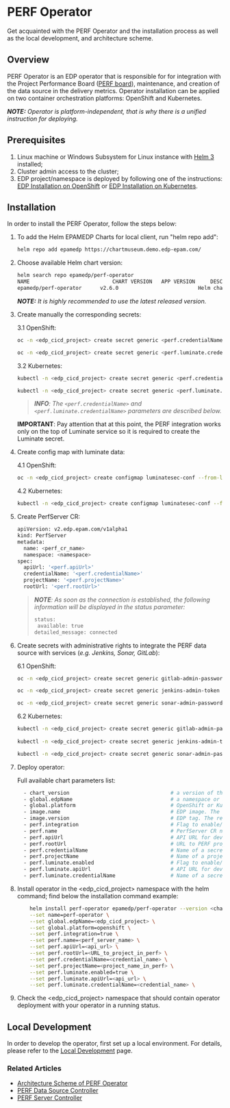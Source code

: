 # PERF Operator

Get acquainted with the PERF Operator and the installation process as well as the local development, 
and architecture scheme.

## Overview

PERF Operator is an EDP operator that is responsible for for integration with the Project Performance Board ([PERF board](https://kb.epam.com/display/EPMDMO/Project+Performance+Board)), 
maintenance, and creation of the data source in the delivery metrics. 
Operator installation can be applied on two container orchestration platforms: OpenShift and Kubernetes.

_**NOTE:** Operator is platform-independent, that is why there is a unified instruction for deploying._

## Prerequisites
1. Linux machine or Windows Subsystem for Linux instance with [Helm 3](https://helm.sh/docs/intro/install/) installed;
2. Cluster admin access to the cluster;
3. EDP project/namespace is deployed by following one of the instructions: [EDP Installation on OpenShift](https://github.com/epmd-edp/edp-install/blob/master/documentation/openshift_install_edp.md#edp-installation-on-openshift) or [EDP Installation on Kubernetes](https://github.com/epmd-edp/edp-install/blob/master/documentation/kubernetes_install_edp.md#edp-installation-on-kubernetes).

## Installation
In order to install the PERF Operator, follow the steps below:

1. To add the Helm EPAMEDP Charts for local client, run "helm repo add":
     ```bash
     helm repo add epamedp https://chartmuseum.demo.edp-epam.com/
     ```
2. Choose available Helm chart version:
     ```bash
     helm search repo epamedp/perf-operator
     NAME                           CHART VERSION   APP VERSION     DESCRIPTION
     epamedp/perf-operator      v2.6.0                          Helm chart for Golang application/service deplo...
     ```

    _**NOTE:** It is highly recommended to use the latest released version._

3. Create manually the corresponding secrets:  

    3.1 OpenShift:
    ```bash
    oc -n <edp_cicd_project> create secret generic <perf.credentialName> --from-literal=username=<username_to_perf> --from-literal=password=<password_to_perf>
   
    oc -n <edp_cicd_project> create secret generic <perf.luminate.credentialName> --from-literal=username=<username_to_luminate> --from-literal=password=<password_to_luminate>
    ```

    3.2 Kubernetes: 
    ```bash
    kubectl -n <edp_cicd_project> create secret generic <perf.credentialName> --from-literal=username=<username_to_perf> --from-literal=password=<password_to_perf>
   
    kubectl -n <edp_cicd_project> create secret generic <perf.luminate.credentialName> --from-literal=username=<username_to_luminate> --from-literal=password=<password_to_luminate>
    ```
    >_**INFO**: The `<perf.credentialName>` and `<perf.luminate.credentialName>` parameters are described below._
    
    **IMPORTANT**: Pay attention that at this point, the PERF integration works only on the top of Luminate service so it is required to create the Luminate secret.
    
4. Create config map with luminate data:

    4.1 OpenShift:
    ```bash
    oc -n <edp_cicd_project> create configmap luminatesec-conf --from-literal=apiUrl=<api_url_to_get_luminate_token> --from-literal=credentialName=<perf.luminate.credentialName>
    ```

    4.2 Kubernetes: 
    ```bash
    kubectl -n <edp_cicd_project> create configmap luminatesec-conf --from-literal=apiUrl=<api_url_to_get_luminate_token> --from-literal=credentialName=<perf.luminate.credentialName>
    ```
    
5. Create PerfServer CR:

    ```bash
    apiVersion: v2.edp.epam.com/v1alpha1
    kind: PerfServer
    metadata:
      name: <perf_cr_name>
      namespace: <namespace>
    spec:
      apiUrl: '<perf.apiUrl>'
      credentialName: '<perf.credentialName>'
      projectName: '<perf.projectName>'
      rootUrl: '<perf.rootUrl>'
    ```
    
    >_**NOTE**: As soon as the connection is established, the following information will be displayed in the status parameter:_
    >```bash
    >status:
    >  available: true
    >detailed_message: connected
    >```
    
6. Create secrets with administrative rights to integrate the PERF data source with services (_e.g. Jenkins, Sonar, GitLab_):

    6.1 OpenShift:
    ```bash
    oc -n <edp_cicd_project> create secret generic gitlab-admin-password --from-literal=username=<username_to_gitlab> --from-literal=password=<password_to_gitlab>
   
    oc -n <edp_cicd_project> create secret generic jenkins-admin-token --from-literal=username=<username_to_jenkins> --from-literal=password=<password_to_jenkins>
   
    oc -n <edp_cicd_project> create secret generic sonar-admin-password --from-literal=username=<username_to_sonar> --from-literal=password=<password_to_sonar>
    ```

    6.2 Kubernetes: 
    ```bash
    kubectl -n <edp_cicd_project> create secret generic gitlab-admin-password --from-literal=username=<username_to_gitlab> --from-literal=password=<password_to_gitlab>
       
    kubectl -n <edp_cicd_project> create secret generic jenkins-admin-token --from-literal=username=<username_to_jenkins> --from-literal=password=<password_to_jenkins>
   
    kubectl -n <edp_cicd_project> create secret generic sonar-admin-password --from-literal=username=<username_to_sonar> --from-literal=password=<password_to_sonar>
    ```

7. Deploy operator:
  
     Full available chart parameters list:
     
   ```bash
     - chart_version                                 # a version of the PERF operator Helm chart;
     - global.edpName                                # a namespace or a project name (in case of OpenShift);
     - global.platform                               # OpenShift or Kubernetes;
     - image.name                                    # EDP image. The released image can be found on [Dockerhub](https://hub.docker.com/r/epamedp/perf-operator);
     - image.version                                 # EDP tag. The released image can be found on [Dockerhub](https://hub.docker.com/r/epamedp/perf-operator/tags);
     - perf.integration                              # Flag to enable/disable PERF integration (e.g. true/false);
     - perf.name                                     # PerfServer CR name;
     - perf.apiUrl                                   # API URL for development;
     - perf.rootUrl                                  # URL to PERF project;
     - perf.credentialName                           # Name of a secret with credentials to the PERF server;
     - perf.projectName                              # Name of a project in PERF;
     - perf.luminate.enabled                         # Flag to enable/disable Luminate integration (e.g. true/false);
     - perf.luminate.apiUrl                          # API URL for development;
     - perf.luminate.credentialName                  # Name of a secret with Luminate credentials;
   ```
   
8. Install operator in the <edp_cicd_project> namespace with the helm command; find below the installation command example:
    ```bash
        helm install perf-operator epamedp/perf-operator --version <chart_version> --namespace <edp_cicd_project> \
        --set name=perf-operator \
        --set global.edpName=<edp_cicd_project> \
        --set global.platform=openshift \
        --set perf.integration=true \
        --set perf.name=<perf_server_name> \
        --set perf.apiUrl=<api_url> \
        --set perf.rootUrl=<URL_to_project_in_perf> \
        --set perf.credentialName=<credential_name> \
        --set perf.projectName=<project_name_in_perf> \
        --set perf.luminate.enabled=true \
        --set perf.luminate.apiUrl=<api_url> \
        --set perf.luminate.credentialName=<credential_name> \
    ```
9. Check the <edp_cicd_project> namespace that should contain operator deployment with your operator in a running status.

## Local Development

In order to develop the operator, first set up a local environment. For details, please refer to the [Local Development](documentation/local_development.md) page.

### Related Articles

* [Architecture Scheme of PERF Operator](documentation/arch.md)
* [PERF Data Source Controller](documentation/perf_data_source_controller.md)
* [PERF Server Controller](documentation/perf_server_controller.md)